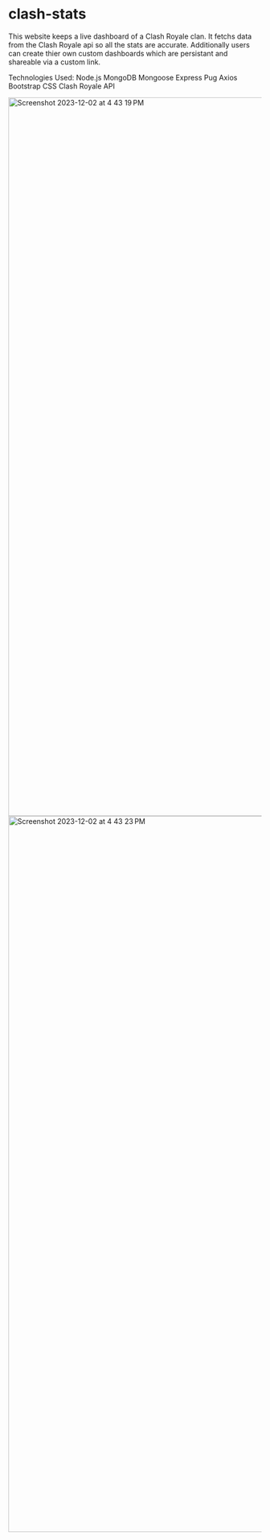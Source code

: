 # clash-stats

This website keeps a live dashboard of a Clash Royale clan. It fetchs data from the Clash Royale api so all the stats are accurate. Additionally users can create thier own custom dashboards which are persistant and shareable via a custom link.

Technologies Used:
Node.js
MongoDB
Mongoose
Express
Pug
Axios
Bootstrap CSS
Clash Royale API

<img width="1429" alt="Screenshot 2023-12-02 at 4 43 19 PM" src="https://github.com/johnmihal/clash-stats/assets/107288799/f5c7b355-5887-45b4-aa8b-d0876e26874b">
<img width="1424" alt="Screenshot 2023-12-02 at 4 43 23 PM" src="https://github.com/johnmihal/clash-stats/assets/107288799/74cca9ab-6e8f-40d4-b562-55186df8d815">
